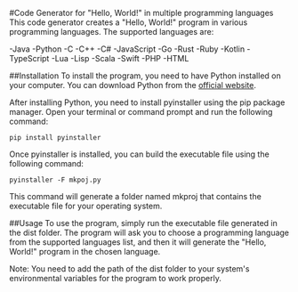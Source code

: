 #Code Generator for "Hello, World!" in multiple programming languages
This code generator creates a "Hello, World!" program in various programming languages. The supported languages are:

-Java
-Python
-C
-C++
-C#
-JavaScript
-Go
-Rust
-Ruby
-Kotlin
-TypeScript
-Lua
-Lisp
-Scala
-Swift
-PHP
-HTML


##Installation
To install the program, you need to have Python installed on your computer. You can download Python from the [official website](https://www.python.org/downloads/).

After installing Python, you need to install pyinstaller using the pip package manager. Open your terminal or command prompt and run the following command:

`pip install pyinstaller`

Once pyinstaller is installed, you can build the executable file using the following command:

`pyinstaller -F mkpoj.py`

This command will generate a folder named mkproj that contains the executable file for your operating system.

##Usage
To use the program, simply run the executable file generated in the dist folder. The program will ask you to choose a programming language from the supported languages list, and then it will generate the "Hello, World!" program in the chosen language.

Note: You need to add the path of the dist folder to your system's environmental variables for the program to work properly.